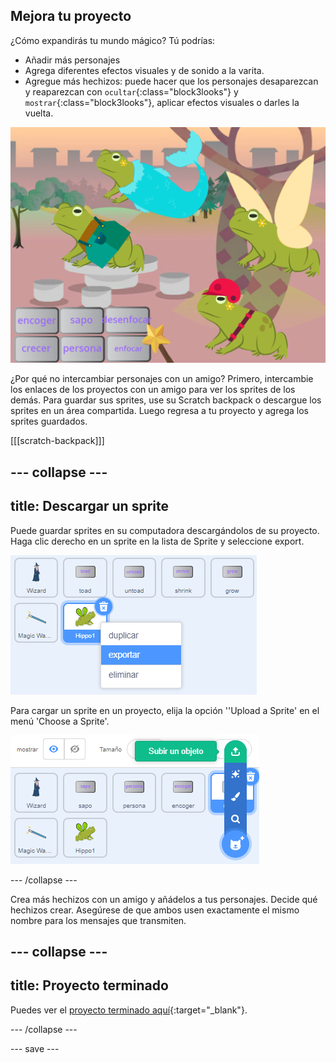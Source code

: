 ## Mejora tu proyecto

¿Cómo expandirás tu mundo mágico? Tú podrías:
+ Añadir más personajes
+ Agrega diferentes efectos visuales y de sonido a la varita.
+ Agregue más hechizos: puede hacer que los personajes desaparezcan y reaparezcan con `ocultar`{:class="block3looks"} y `mostrar`{:class="block3looks"}, aplicar efectos visuales o darles la vuelta.

![Un proyecto con cuatro sprites y nuevos botones de hechizo pixelados añadidos.](images/upgrade-step.png)

¿Por qué no intercambiar personajes con un amigo? Primero, intercambie los enlaces de los proyectos con un amigo para ver los sprites de los demás. Para guardar sus sprites, use su Scratch backpack o descargue los sprites en un área compartida. Luego regresa a tu proyecto y agrega los sprites guardados.

[[[scratch-backpack]]]

--- collapse ---
---
title: Descargar un sprite
---

Puede guardar sprites en su computadora descargándolos de su proyecto. Haga clic derecho en un sprite en la lista de Sprite y seleccione export.

![El menú emergente en la lista de sprite.](images/export-sprite.png)

Para cargar un sprite en un proyecto, elija la opción ''Upload a Sprite' en el menú 'Choose a Sprite'.

![El menú ampliado Choose a Sprite que muestra la opción Upload a Sprite.](images/upload-sprite.png)

--- /collapse ---

Crea más hechizos con un amigo y añádelos a tus personajes. Decide qué hechizos crear. Asegúrese de que ambos usen exactamente el mismo nombre para los mensajes que transmiten.

--- collapse ---
---
title: Proyecto terminado
---

Puedes ver el [proyecto terminado aquí](https://scratch.mit.edu/projects/883458212/){:target="_blank"}.

--- /collapse ---

--- save ---
